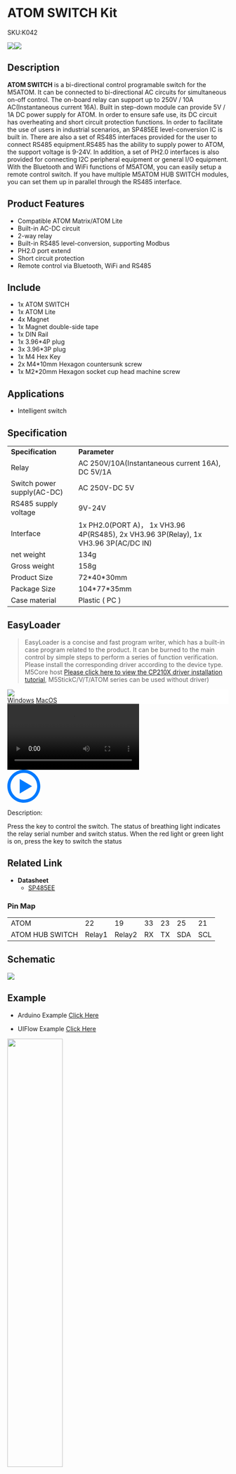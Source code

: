 # ATOM SWITCH Kit

<el-tag effect="plain">SKU:K042</el-tag>

<div class="product_pic"><img src="assets/img/product_pics/atom_base/atomhub_switch/atomswitch.webp"><img src="assets/img/product_pics/atom_base/atomhub_switch/atomswitch_02.webp"></div>

## Description

**ATOM SWITCH** is a bi-directional control programable switch for the M5ATOM. It can be connected to bi-directional AC circuits for simultaneous on-off control. The on-board relay can support up to 250V / 10A AC(Instantaneous current 16A). Built in step-down module can provide 5V / 1A DC power supply for ATOM. In order to ensure safe use, its DC circuit has overheating and short circuit protection functions. In order to facilitate the use of users in industrial scenarios, an SP485EE level-conversion IC is built in. There are also a set of RS485 interfaces provided for the user to connect RS485 equipment.RS485 has the ability to supply power to ATOM, the support voltage is 9-24V. In addition, a set of PH2.0 interfaces is also provided for connecting I2C peripheral equipment or general I/O equipment. With the Bluetooth and WiFi functions of M5ATOM, you can easily setup a remote control switch. If you have multiple M5ATOM HUB SWITCH modules, you can set them up in parallel through the RS485 interface.

## Product Features

- Compatible ATOM Matrix/ATOM Lite
- Built-in AC-DC circuit
- 2-way relay
- Built-in RS485 level-conversion, supporting Modbus
- PH2.0 port extend
- Short circuit protection
- Remote control via Bluetooth, WiFi and RS485

## Include

- 1x ATOM SWITCH
- 1x ATOM Lite
- 4x Magnet
- 1x Magnet double-side tape
- 1x DIN Rail
- 1x 3.96*4P plug
- 3x 3.96*3P plug
- 1x M4 Hex Key
- 2x M4*10mm Hexagon countersunk screw
- 1x M2*20mm Hexagon socket cup head machine screw

## Applications

- Intelligent switch

## Specification

<table>
   <tr style="font-weight:bold">
      <td>Specification</td>
      <td>Parameter</td>
   </tr>
   <tr>
      <td>Relay</td>
      <td>AC 250V/10A(Instantaneous current 16A), DC 5V/1A</td>
   </tr>
   <tr>
      <td>Switch power supply(AC-DC)</td>
      <td>AC 250V-DC 5V</td>
   </tr>
   <tr>
      <td>RS485 supply voltage</td>
      <td>9V-24V</td>
   </tr>
   <tr>
      <td>Interface</td>
      <td>1x PH2.0(PORT A)， 1x VH3.96 4P(RS485), 2x VH3.96 3P(Relay), 1x VH3.96 3P(AC/DC IN)</td>
   </tr>
   <tr>
      <td>net weight</td>
      <td>134g</td>
   </tr>
   <tr>
      <td>Gross weight</td>
      <td>158g</td>
   </tr>
   <tr>
      <td>Product Size</td>
      <td>72*40*30mm</td>
   </tr>
   <tr>
      <td>Package Size</td>
      <td>104*77*35mm</td>
   </tr>
   <tr>
      <td>Case material</td>
      <td>Plastic ( PC )</td>
   </tr>
 </table>

## EasyLoader

>EasyLoader is a concise and fast program writer, which has a built-in case program related to the product. It can be burned to the main control by simple steps to perform a series of function verification. Please install the corresponding driver according to the device type. M5Core host [Please click here to view the CP210X driver installation tutorial](en/arduino/arduino_development), M5StickC/V/T/ATOM series can be used without driver)

<div class="easyloader-box">
    <div style="background-color:white;">
        <div><img src="https://m5stack.oss-cn-shenzhen.aliyuncs.com/image/easyloader_intro.webp"></div>
        <div class="easyloader-btn">
            <a href="https://m5stack.oss-cn-shenzhen.aliyuncs.com/EasyLoader/Windows/ATOM_BASE/EasyLoader_AtomHubSwitch.exe">Windows</a>
            <a href="https://m5stack.oss-cn-shenzhen.aliyuncs.com/EasyLoader/MacOS/ATOM_BASE/EasyLoader_AtomHubSwitch.dmg">MacOS</a>
        </div>
    </div>
    <div>
        <video id="example_video" controls>
            <source src="https://m5stack.oss-cn-shenzhen.aliyuncs.com/video/Product_example_video/AtomBase/AtomSwitch.mp4" type="video/mp4">
        </video>
        <div class="easyloader-mask">
        <a>
            <svg id="play-btn" t="1583228776634" class="icon" viewBox="0 0 1024 1024" version="1.1" xmlns="http://www.w3.org/2000/svg" p-id="4152" width="75" height="75"><path d="M512 0C229.216 0 0 229.216 0 512s229.216 512 512 512 512-229.216 512-512S794.784 0 512 0z m0 928C282.24 928 96 741.76 96 512S282.24 96 512 96s416 186.24 416 416-186.24 416-416 416zM384 288l384 224-384 224z" p-id="4153" fill="#007aff"></path></svg></a>
            <p>Description:</p>
            <p>Press the key to control the switch. The status of breathing light indicates the relay serial number and switch status. When the red light or green light is on, press the key to switch the status</p>
        </div>
    </div>
</div>

## Related Link

-  **Datasheet** 
    - [SP485EE](https://m5stack.oss-cn-shenzhen.aliyuncs.com/resource/docs/datasheet/hat/SP485EEN_en.pdf)

### Pin Map

<table>
 <tr><td>ATOM</td><td>22</td><td>19</td><td>33</td><td>23</td><td>25</td><td>21</td></tr>
 <tr><td>ATOM HUB SWITCH</td><td>Relay1</td><td>Relay2</td><td>RX</td><td>TX</td><td>SDA</td><td>SCL</td></tr>
</table>

## Schematic

<img src="assets/img/product_pics/atom_base/atomhub_switch/atomswitch_sch.webp">

## Example

- Arduino Example [Click Here](https://github.com/m5stack/M5-ProductExampleCodes/tree/master/AtomBase/AtomHubSwitch/AtomHubSwitch)

- UIFlow Example [Click Here](https://github.com/m5stack/M5-ProductExampleCodes/tree/master/AtomBase/AtomHubSwitch/UIFlow)

<img src="assets/img/product_pics/atom_base/atomhub_switch/uiflow_atomswitch.webp" width = "50%">

<script>

   var purchase_link = 'https://m5stack.com/collections/m5-atom/products/atom-hub-switch-kit';

   anchor_search(purchase_link);
   scrollFunc();

</script>